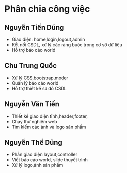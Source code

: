 # Phân chia công việc

## Nguyễn Tiến Dũng
- Giao diện: home,login,logout,admin
- Kết nối CSDL, xử lý các ràng buộc trong cơ sở dữ liệu
- Hỗ trợ báo cáo world
## Chu Trung Quốc
- Xử lý CSS,bootstrap,moder
- Quản lý báo cáo world
- Hỗ trợ thiết kế sơ đồ CSDL
## Nguyễn Văn Tiến
- Thiết kế giao diện tĩnh,header,footer,
- Chạy thử nghiệm web
- Tìm kiếm các ảnh và logo sản phẩm
## Nguyễn Thế Dũng
- Phần giao diện layout,controller
- Viết báo cáo world, slide thuyết trình
- Xử lý logo,ảnh sản phẩm
